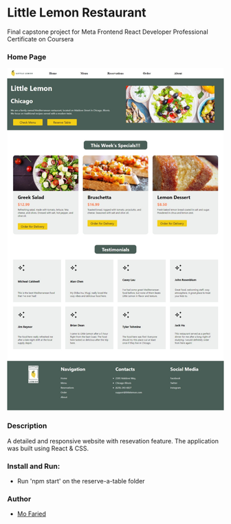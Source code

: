 # Little Lemon Restaurant

Final capstone project for Meta Frontend React Developer Professional Certificate on Coursera

### Home Page

![Screenshot](./screenshots/home-page.jpeg)

### Description
A detailed and responsive website with resevation feature. The application was built using React & CSS.

### Install and Run:

- Run 'npm start' on the reserve-a-table folder

### Author

- [Mo Faried](https://m-faried.github.io/m-faried-portfolio/)

